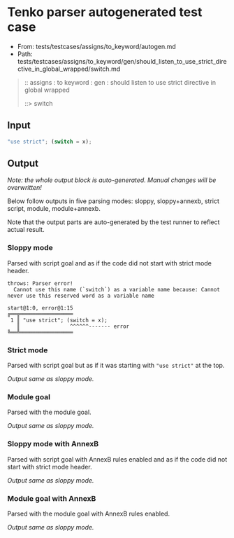 # Tenko parser autogenerated test case

- From: tests/testcases/assigns/to_keyword/autogen.md
- Path: tests/testcases/assigns/to_keyword/gen/should_listen_to_use_strict_directive_in_global_wrapped/switch.md

> :: assigns : to keyword : gen : should listen to use strict directive in global wrapped
>
> ::> switch

## Input


`````js
"use strict"; (switch = x);
`````

## Output

_Note: the whole output block is auto-generated. Manual changes will be overwritten!_

Below follow outputs in five parsing modes: sloppy, sloppy+annexb, strict script, module, module+annexb.

Note that the output parts are auto-generated by the test runner to reflect actual result.

### Sloppy mode

Parsed with script goal and as if the code did not start with strict mode header.

`````
throws: Parser error!
  Cannot use this name (`switch`) as a variable name because: Cannot never use this reserved word as a variable name

start@1:0, error@1:15
╔══╦═════════════════
 1 ║ "use strict"; (switch = x);
   ║                ^^^^^^------- error
╚══╩═════════════════

`````

### Strict mode

Parsed with script goal but as if it was starting with `"use strict"` at the top.

_Output same as sloppy mode._

### Module goal

Parsed with the module goal.

_Output same as sloppy mode._

### Sloppy mode with AnnexB

Parsed with script goal with AnnexB rules enabled and as if the code did not start with strict mode header.

_Output same as sloppy mode._

### Module goal with AnnexB

Parsed with the module goal with AnnexB rules enabled.

_Output same as sloppy mode._
